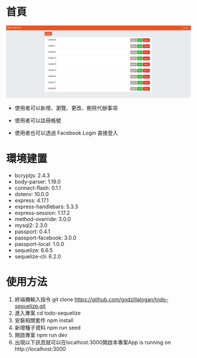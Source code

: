 # 首頁
![首頁](README/index.PNG)

* 使用者可以新增、瀏覽、更改、刪除代辦事項

* 使用者可以註冊帳號
* 使用者也可以透過 Facebook Login 直接登入

# 環境建置
* bcryptjs: 2.4.3
* body-parser: 1.19.0
* connect-flash: 0.1.1
* dotenv: 10.0.0
* express: 4.17.1
* express-handlebars: 5.3.3
* express-session: 1.17.2
* method-override: 3.0.0
* mysql2: 2.3.0
* passport: 0.4.1
* passport-facebook: 3.0.0
* passport-local: 1.0.0
* sequelize: 6.6.5
* sequelize-cli: 6.2.0

# 使用方法
1. 終端機輸入指令 git clone https://github.com/godzillalogan/todo-sequelize.git
2. 進入專案 cd todo-sequelize
3. 安裝相關套件 npm install
4. 新增種子資料 npm run seed
5. 開啟專案 npm run dev
6. 出現以下訊息就可以在localhost:3000開啟本專案App is running on http://localhost:3000
